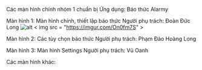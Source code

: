 Các màn hình chính nhóm 1 chuẩn bị
Ứng dụng: Báo thức Alarmy
 
Màn hình 1: Màn hình chính, thiết lập báo thức
Người phụ trách: Đoàn Đức Long
![alt](https://imgur.com/a/tSJGXzv)
< img src = "https://imgur.com/On0fm7S" >


Màn hình 2: Các tùy chọn báo thức
Người phụ trách: Phạm Đào Hoàng Long 

 
 
 
 
Màn hình 3: Màn hình Settings
Người phụ trách: Vũ Oanh

 
 
Các màn hình khác:



